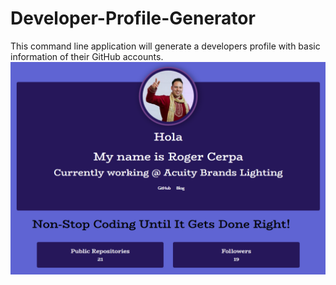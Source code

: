 # Developer-Profile-Generator
This command line application will generate a developers profile with basic information of their GitHub accounts. 
![](profile-img.png)
